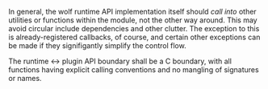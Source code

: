 In general, the wolf runtime API implementation itself should *call into* other utilities or functions within the module, not the other way around. This may avoid circular include dependencies and other clutter. The exception to this is already-registered callbacks, of course, and certain other exceptions can be made if they signifigantly simplify the control flow.

The runtime <-> plugin API boundary shall be a C boundary, with all functions having explicit calling conventions and no mangling of signatures or names.
